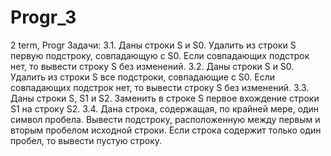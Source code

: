 # Progr_3
2 term, Progr
Задачи:
3.1. Даны строки S и S0. Удалить из строки S первую подстроку, совпадающую с S0.
Если совпадающих подстрок нет, то вывести строку S без изменений.
3.2. Даны строки S и S0. Удалить из строки S все подстроки, совпадающие с S0. Если
совпадающих подстрок нет, то вывести строку S без изменений.
3.3. Даны строки S, S1 и S2. Заменить в строке S первое вхождение строки S1 на
строку S2.
3.4. Дана строка, содержащая, по крайней мере, один символ пробела. Вывести
подстроку, расположенную между первым и вторым пробелом исходной
строки. Если строка содержит только один пробел, то вывести пустую строку.
